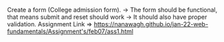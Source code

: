 Create a form (College admission form). 
-> The form should be functional, that means submit and reset should work 
-> It should also have proper validation.
Assignment Link =>
              https://nanawagh.github.io/jan-22-web-fundamentals/Assignment's/feb07/ass1.html
